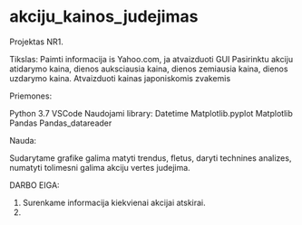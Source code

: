 # akciju_kainos_judejimas

Projektas NR1.

Tikslas: 
Paimti informacija is Yahoo.com, ja atvaizduoti GUI
Pasirinktu akciju atidarymo kaina, dienos auksciausia kaina, dienos zemiausia kaina, dienos uzdarymo kaina.
Atvaizduoti kainas japoniskomis zvakemis

Priemones:

Python 3.7
VSCode
Naudojami library:
	Datetime
	Matplotlib.pyplot
	Matplotlib
	Pandas
	Pandas_datareader

Nauda:

Sudarytame grafike galima matyti trendus, fletus, daryti technines analizes, numatyti tolimesni galima akciju vertes judejima.

DARBO EIGA:

1) Surenkame informacija kiekvienai akcijai atskirai.
2) 
